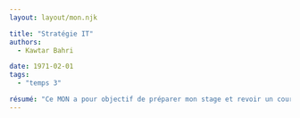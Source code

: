 ```yaml
---
layout: layout/mon.njk

title: "Stratégie IT"
authors:
  - Kawtar Bahri

date: 1971-02-01
tags: 
  - "temps 3"

résumé: "Ce MON a pour objectif de préparer mon stage et revoir un cours que j'ai pas suivi en temps 2 : Stratégie IT."
---
```


